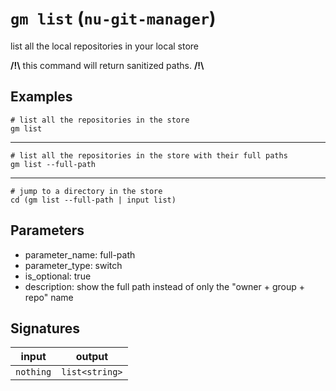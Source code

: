# `gm list` (`nu-git-manager`)
list all the local repositories in your local store

**/!\\** this command will return sanitized paths. **/!\\**

## Examples
```nushell
# list all the repositories in the store
gm list
```
---
```nushell
# list all the repositories in the store with their full paths
gm list --full-path
```
---
```nushell
# jump to a directory in the store
cd (gm list --full-path | input list)
```

## Parameters
- parameter_name: full-path
- parameter_type: switch
- is_optional: true
- description: show the full path instead of only the "owner + group + repo" name

## Signatures
| input     | output         |
| --------- | -------------- |
| `nothing` | `list<string>` |
